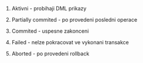 1. Aktivni - probihaji DML prikazy

2. Partially commited - po provedeni posledni operace
3. Commited - uspesne zakonceni

2. Failed - nelze pokracovat ve vykonani transakce
3. Aborted - po provedeni rollback